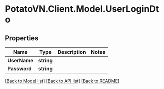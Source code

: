 # PotatoVN.Client.Model.UserLoginDto

## Properties

Name | Type | Description | Notes
------------ | ------------- | ------------- | -------------
**UserName** | **string** |  | 
**Password** | **string** |  | 

[[Back to Model list]](../README.md#documentation-for-models) [[Back to API list]](../README.md#documentation-for-api-endpoints) [[Back to README]](../README.md)

